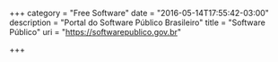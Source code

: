 +++
category = "Free Software"
date = "2016-05-14T17:55:42-03:00"
description = "Portal do Software Público Brasileiro"
title = "Software Público"
uri = "https://softwarepublico.gov.br"

+++


